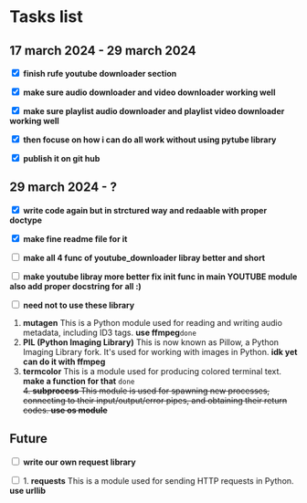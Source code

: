 # Tasks list

## 17 march 2024 - 29 march 2024
<!--( checked ) for making it check true -->

<input type="checkbox" checked> **finish rufe youtube downloader section**

<input type="checkbox" checked> **make sure audio downloader and video downloader working well**

<input type="checkbox" checked> **make sure playlist audio downloader and playlist video downloader working well**

<input type="checkbox" checked> **then focuse on how i can do all work without using pytube library**

<input type="checkbox"  checked> **publish it on git hub**

## 29 march 2024 - ?

<input type="checkbox" checked> **write code again but in strctured way and redaable with proper doctype**

<input type="checkbox" checked> **make fine readme file for it**

<input type="checkbox"> **make all 4 func of youtube_downloader libray better and short**

<input type="checkbox"> **make youtube libray more better fix __init__ func in main YOUTUBE module also add proper docstring for all :)** 

<input type="checkbox"> **need not to use these library**

 1. **mutagen** This is a Python module used for reading and writing audio metadata, including ID3 tags. **use ffmpeg**`done`
 2. **PIL (Python Imaging Library)** This is now known as Pillow, a Python Imaging Library fork. It's used for working with images in Python. **idk yet** **can do it with ffmpeg**
 3. **termcolor** This is a module used for producing colored terminal text. **make a function for that** `done`\
 ~~4. **subprocess** This module is used for spawning new processes, connecting to their input/output/error pipes, and obtaining their return codes. **use os module**~~

## Future

<input type="checkbox"> **write our own request library**

<input type="checkbox"> 1. **requests**  This is a module used for sending HTTP requests in Python. **use urllib**
